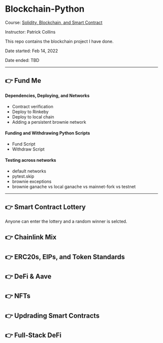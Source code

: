 # Blockchain-Python

Course: [Solidity, Blockchain, and Smart Contract](https://youtu.be/M576WGiDBdQ)

Instructor: Patrick Collins

This repo contains the blockchain project I have done.

Date started: Feb 14, 2022

Date ended: TBD

---
## 👉 Fund Me
#### Dependencies, Deploying, and Networks
- Contract verification
- Deploy to Rinkeby
- Deploy to local chain
- Adding a persistent brownie network

#### Funding and Withdrawing Python Scripts
- Fund Script
- Withdraw Script

#### Testing across networks
- default networks
- pytest.skip
- brownie exceptions
- brownie ganache vs local ganache vs mainnet-fork vs testnet

---
## 👉 Smart Contract Lottery

Anyone can enter the lottery and a random winner is selcted.

## 👉 Chainlink Mix

## 👉 ERC20s, EIPs, and Token Standards

## 👉 DeFi & Aave

## 👉 NFTs

## 👉 Updrading Smart Contracts

## 👉 Full-Stack DeFi
